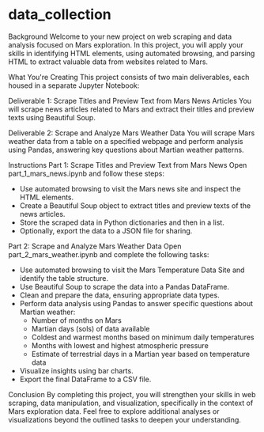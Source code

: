 # data_collection
Background
Welcome to your new project on web scraping and data analysis focused on Mars exploration. In this project, you will apply your skills in identifying HTML elements, using automated browsing, and parsing HTML to extract valuable data from websites related to Mars.

What You're Creating
This project consists of two main deliverables, each housed in a separate Jupyter Notebook:

Deliverable 1: Scrape Titles and Preview Text from Mars News Articles
You will scrape news articles related to Mars and extract their titles and preview texts using Beautiful Soup.

Deliverable 2: Scrape and Analyze Mars Weather Data
You will scrape Mars weather data from a table on a specified webpage and perform analysis using Pandas, answering key questions about Martian weather patterns.

Instructions
Part 1: Scrape Titles and Preview Text from Mars News
Open part_1_mars_news.ipynb and follow these steps:
- Use automated browsing to visit the Mars news site and inspect the HTML elements.
- Create a Beautiful Soup object to extract titles and preview texts of the news articles.
- Store the scraped data in Python dictionaries and then in a list.
- Optionally, export the data to a JSON file for sharing.

Part 2: Scrape and Analyze Mars Weather Data
Open part_2_mars_weather.ipynb and complete the following tasks:
- Use automated browsing to visit the Mars Temperature Data Site and identify the table structure.
- Use Beautiful Soup to scrape the data into a Pandas DataFrame.
- Clean and prepare the data, ensuring appropriate data types.
- Perform data analysis using Pandas to answer specific questions about Martian weather:
  - Number of months on Mars
  - Martian days (sols) of data available
  - Coldest and warmest months based on minimum daily temperatures
  - Months with lowest and highest atmospheric pressure
  - Estimate of terrestrial days in a Martian year based on temperature data
- Visualize insights using bar charts.
- Export the final DataFrame to a CSV file.
  
Conclusion
By completing this project, you will strengthen your skills in web scraping, data manipulation, and visualization, specifically in the context of Mars exploration data. Feel free to explore additional analyses or visualizations beyond the outlined tasks to deepen your understanding.
